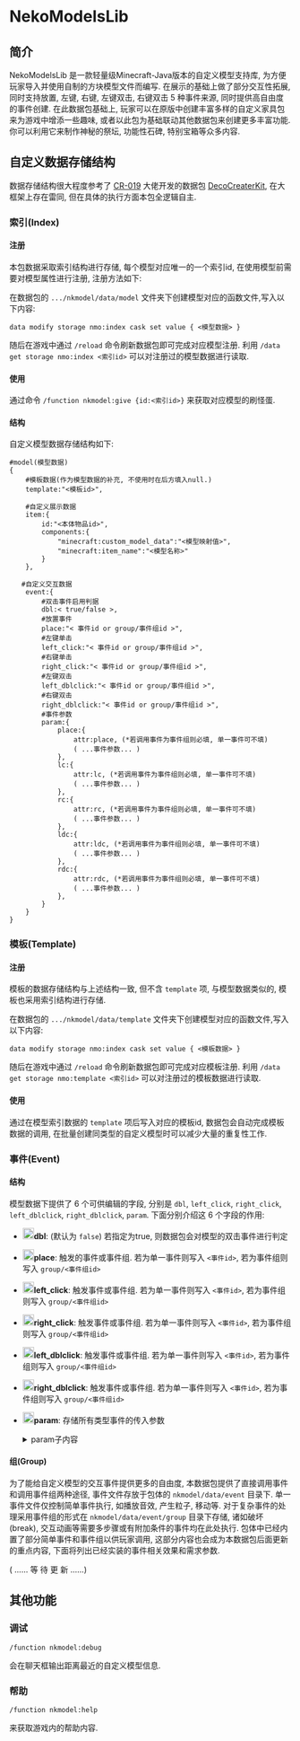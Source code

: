 # NekoModelsLib

## 简介

NekoModelsLib 是一款轻量级Minecraft-Java版本的自定义模型支持库, 为方便玩家导入并使用自制的方块模型文件而编写. 在展示的基础上做了部分交互性拓展, 同时支持放置, 左键, 右键, 左键双击, 右键双击 5 种事件来源, 同时提供高自由度的事件创建. 在此数据包基础上, 玩家可以在原版中创建丰富多样的自定义家具包来为游戏中增添一些趣味, 或者以此包为基础联动其他数据包来创建更多丰富功能. 你可以利用它来制作神秘的祭坛, 功能性石碑, 特别宝箱等众多内容.

## 自定义数据存储结构

数据存储结构很大程度参考了 [CR-019](https://space.bilibili.com/85292644?spm_id_from=333.337.0.0) 大佬开发的数据包 [DecoCreaterKit](https://www.mcmod.cn/class/14646.html), 在大框架上存在雷同, 但在具体的执行方面本包全逻辑自主. 

### 索引(Index)

#### 注册

本包数据采取索引结构进行存储, 每个模型对应唯一的一个索引id, 在使用模型前需要对模型属性进行注册, 注册方法如下:

在数据包的 `.../nkmodel/data/model` 文件夹下创建模型对应的函数文件,写入以下内容:

```mcfunction
data modify storage nmo:index cask set value { <模型数据> } 
```

随后在游戏中通过 `/reload` 命令刷新数据包即可完成对应模型注册. 利用 `/data get storage nmo:index <索引id>` 可以对注册过的模型数据进行读取.

#### 使用

通过命令 `/function nkmodel:give {id:<索引id>}` 来获取对应模型的刷怪蛋.

#### 结构

自定义模型数据存储结构如下:

```snbt
#model(模型数据)
{
	#模板数据(作为模型数据的补充, 不使用时在后方填入null.)
	template:"<模板id>",
	
	#自定义展示数据
	item:{
    	id:"<本体物品id>",
    	components:{
    		"minecraft:custom_model_data":"<模型映射值>",
    		"minecraft:item_name":"<模型名称>"
    	}
    },	
   
   #自定义交互数据
	event:{
        #双击事件启用判据
        dbl:< true/false >,
        #放置事件
        place:"< 事件id or group/事件组id >",
        #左键单击
        left_click:"< 事件id or group/事件组id >",
        #右键单击
        right_click:"< 事件id or group/事件组id >",
        #左键双击
        left_dblclick:"< 事件id or group/事件组id >",
        #右键双击
        right_dblclick:"< 事件id or group/事件组id >",
        #事件参数
        param:{
            place:{
            	attr:place, (*若调用事件为事件组则必填, 单一事件可不填)
            	( ...事件参数... )
            },
            lc:{
            	attr:lc, (*若调用事件为事件组则必填, 单一事件可不填)
            	( ...事件参数... )
            },
            rc:{
            	attr:rc, (*若调用事件为事件组则必填, 单一事件可不填)
            	( ...事件参数... )
            },
            ldc:{
            	attr:ldc, (*若调用事件为事件组则必填, 单一事件可不填)
            	( ...事件参数... )
            },
            rdc:{
            	attr:rdc, (*若调用事件为事件组则必填, 单一事件可不填)
            	( ...事件参数... )
            },
        }
    }
}
```

### 模板(Template)

#### 注册

模板的数据存储结构与上述结构一致, 但不含 `template` 项, 与模型数据类似的, 模板也采用索引结构进行存储.

在数据包的 `.../nkmodel/data/template` 文件夹下创建模型对应的函数文件,写入以下内容:

```mcfunction
data modify storage nmo:index cask set value { <模板数据> } 
```

随后在游戏中通过 `/reload` 命令刷新数据包即可完成对应模板注册. 利用 `/data get storage nmo:template <索引id>` 可以对注册过的模板数据进行读取.

#### 使用

通过在模型索引数据的 `template` 项后写入对应的模板id, 数据包会自动完成模板数据的调用, 在批量创建同类型的自定义模型时可以减少大量的重复性工作.

### 事件(Event)

#### 结构

模型数据下提供了 6 个可供编辑的字段, 分别是 `dbl`, `left_click`, `right_click`, `left_dblclick`, `right_dblclick`, `param`. 下面分别介绍这 6 个字段的作用:

- <img src="https://zh.minecraft.wiki/images/Data_node_bool.svg?77754" alt='布尔型' title='布尔型' width='20' height='20'>**dbl**: (默认为 `false`) 若指定为true, 则数据包会对模型的双击事件进行判定

- <img src="https://zh.minecraft.wiki/images/Data_node_string.svg?5cfa3" alt='字符串' title='字符串' width='20' height='20'>**place**: 触发的事件或事件组. 若为单一事件则写入 `<事件id>`, 若为事件组则写入 `group/<事件组id>`

- <img src="https://zh.minecraft.wiki/images/Data_node_string.svg?5cfa3" alt='字符串' title='字符串' width='20' height='20'>**left_click**: 触发事件或事件组. 若为单一事件则写入 `<事件id>`, 若为事件组则写入 `group/<事件组id>`

- <img src="https://zh.minecraft.wiki/images/Data_node_string.svg?5cfa3" alt='字符串' title='字符串' width='20' height='20'>**right_click**: 触发事件或事件组. 若为单一事件则写入 `<事件id>`, 若为事件组则写入 `group/<事件组id>`

- <img src="https://zh.minecraft.wiki/images/Data_node_string.svg?5cfa3" alt='字符串' title='字符串' width='20' height='20'>**left_dblclick**: 触发事件或事件组. 若为单一事件则写入 `<事件id>`, 若为事件组则写入 `group/<事件组id>`

- <img src="https://zh.minecraft.wiki/images/Data_node_string.svg?5cfa3" alt='字符串' title='字符串' width='20' height='20'>**right_dblclick**: 触发事件或事件组. 若为单一事件则写入 `<事件id>`, 若为事件组则写入 `group/<事件组id>`

- <img src="https://zh.minecraft.wiki/images/Data_node_structure.svg?3a597" alt='NBT复合标签/JSON对象' title='NBT复合标签/JSON对象' width='20' height='20'>**param**: 存储所有类型事件的传入参数

  <details>
      <summary>param子内容</summary>
      <img src="https://zh.minecraft.wiki/images/Data_node_structure.svg?3a597" alt='NBT复合标签/JSON对象' title='NBT复合标签/JSON对象' width='20' height='20'>
      place: 放置事件参数<br>
      --<img src="https://zh.minecraft.wiki/images/Data_node_string.svg?5cfa3" alt='字符串' title='字符串' width='20' height='20'>
      attr: 值与父级键名相同(place), 调用事件组(group)时必填, 单一事件可省略<br>
      --<img src="https://zh.minecraft.wiki/images/Data_node_any.svg?d406c" alt='任意类型' title='任意类型' width='20' height='20'>
      (xxx): 传入参数, 键名根据调用事件需求填写, 缺少参数会导致事件不能正常执行或事件组执行不完全<br>
      <img src="https://zh.minecraft.wiki/images/Data_node_structure.svg?3a597" alt='NBT复合标签/JSON对象' title='NBT复合标签/JSON对象' width='20' height='20'>
      lc: 左键交互事件参数<br>
      --<img src="https://zh.minecraft.wiki/images/Data_node_string.svg?5cfa3" alt='字符串' title='字符串' width='20' height='20'>
      attr: 值与父级键名相同(lc), 调用事件组(group)时必填, 单一事件可省略<br>
      --<img src="https://zh.minecraft.wiki/images/Data_node_any.svg?d406c" alt='任意类型' title='任意类型' width='20' height='20'>
      (xxx): 传入参数, 键名根据调用事件需求填写, 缺少参数会导致事件不能正常执行或事件组执行不完全<br>
      <img src="https://zh.minecraft.wiki/images/Data_node_structure.svg?3a597" alt='NBT复合标签/JSON对象' title='NBT复合标签/JSON对象' width='20' height='20'>
      rc: 右键交互事件参数<br>
      --<img src="https://zh.minecraft.wiki/images/Data_node_string.svg?5cfa3" alt='字符串' title='字符串' width='20' height='20'>
      attr: 值与父级键名相同(rc), 调用事件组(group)时必填, 单一事件可省略<br>
      --<img src="https://zh.minecraft.wiki/images/Data_node_any.svg?d406c" alt='任意类型' title='任意类型' width='20' height='20'>
      (xxx): 传入参数, 键名根据调用事件需求填写, 缺少参数会导致事件不能正常执行或事件组执行不完全<br>
      <img src="https://zh.minecraft.wiki/images/Data_node_structure.svg?3a597" alt='NBT复合标签/JSON对象' title='NBT复合标签/JSON对象' width='20' height='20'>
      ldc: 左键交互事件参数(
      <img src="https://zh.minecraft.wiki/images/Data_node_bool.svg?77754" alt='布尔型' title='布尔型' width='20' height='20'>
      dbl字段为 false 时可不填)<br>
      --<img src="https://zh.minecraft.wiki/images/Data_node_string.svg?5cfa3" alt='字符串' title='字符串' width='20' height='20'>
      attr: 值与父级键名相同(ldc), 调用事件组(group)时必填, 单一事件可省略<br>
      --<img src="https://zh.minecraft.wiki/images/Data_node_any.svg?d406c" alt='任意类型' title='任意类型' width='20' height='20'>
      (xxx): 传入参数, 键名根据调用事件需求填写, 缺少参数会导致事件不能正常执行或事件组执行不完全<br>
      rdc: 左键交互事件参数(
      <img src="https://zh.minecraft.wiki/images/Data_node_bool.svg?77754" alt='布尔型' title='布尔型' width='20' height='20'>
      dbl字段为 false 时可不填)<br>
      --<img src="https://zh.minecraft.wiki/images/Data_node_string.svg?5cfa3" alt='字符串' title='字符串' width='20' height='20'>
      attr: 值与父级键名相同(rdc), 调用事件组(group)时必填, 单一事件可省略<br>
      --<img src="https://zh.minecraft.wiki/images/Data_node_any.svg?d406c" alt='任意类型' title='任意类型' width='20' height='20'>
      (xxx): 传入参数, 键名根据调用事件需求填写, 缺少参数会导致事件不能正常执行或事件组执行不完全<br>
  </details>

#### 组(Group)

为了能给自定义模型的交互事件提供更多的自由度, 本数据包提供了直接调用事件和调用事件组两种途径, 事件文件存放于包体的 `nkmodel/data/event` 目录下. 单一事件文件仅控制简单事件执行, 如播放音效, 产生粒子, 移动等. 对于复杂事件的处理采用事件组的形式在 `nkmodel/data/event/group` 目录下存储, 诸如破坏(break), 交互动画等需要多步骤或有附加条件的事件均在此处执行. 包体中已经内置了部分简单事件和事件组以供玩家调用, 这部分内容也会成为本数据包后面更新的重点内容, 下面将列出已经实装的事件相关效果和需求参数.

( ...... 等 待 更 新 ......)

## 其他功能

### 调试

```
/function nkmodel:debug
```

会在聊天框输出距离最近的自定义模型信息.

### 帮助

```mcfunction
/function nkmodel:help
```

来获取游戏内的帮助内容.

